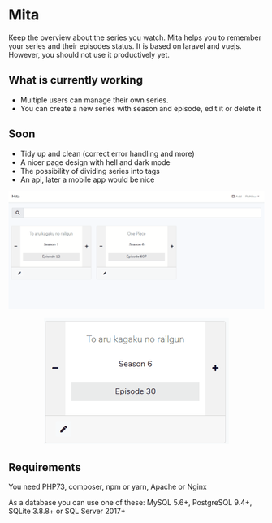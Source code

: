 # Mita
 Keep the overview about the series you watch. Mita helps you to remember your series and their episodes status. It is based on laravel and vuejs. However, you should not use it productively yet.

## What is currently working
* Multiple users can manage their own series.
* You can create a new series with season and episode, edit it or delete it

## Soon
* Tidy up and clean (correct error handling and more)
* A nicer page design with hell and dark mode
* The possibility of dividing series into tags
* An api, later a mobile app would be nice

<p align="center">
    <img src="https://raw.githubusercontent.com/RuNiku/Mita/master/media/mita02.gif">
</p>
<p align="center">
    <img src="https://raw.githubusercontent.com/RuNiku/Mita/master/media/mita01.gif">
</p>

## Requirements
<p>You need PHP73, composer, npm or yarn, Apache or Nginx</p>
<p>As a database you can use one of these: MySQL 5.6+, PostgreSQL 9.4+, SQLite 3.8.8+ or SQL Server 2017+</p>
